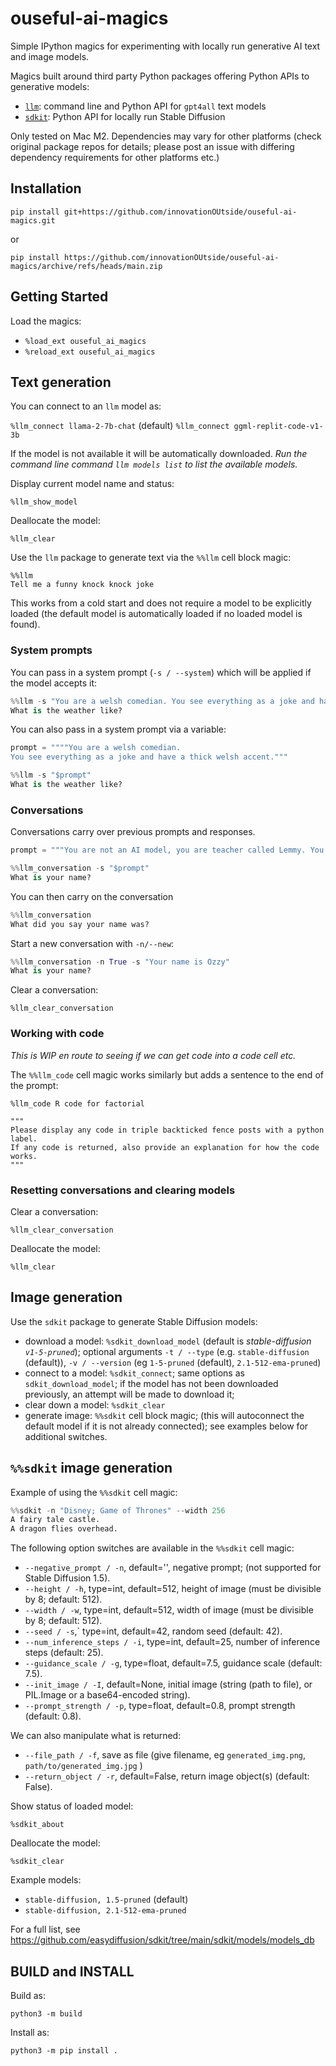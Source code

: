 # ouseful-ai-magics

Simple IPython magics for experimenting with locally run generative AI text and image models.

Magics built around third party Python packages offering Python APIs to generative models:

- [`llm`](https://github.com/simonw/llm): command line and Python API for `gpt4all` text models
- [`sdkit`](https://github.com/easydiffusion/sdkit): Python API for locally run Stable Diffusion

Only tested on Mac M2. Dependencies may vary for other platforms (check original package repos for details; please post an issue with differing dependency requirements for other platforms etc.)

## Installation

`pip install git+https://github.com/innovationOUtside/ouseful-ai-magics.git`

or

`pip install https://github.com/innovationOUtside/ouseful-ai-magics/archive/refs/heads/main.zip`

## Getting Started

Load the magics:

- `%load_ext ouseful_ai_magics`
- `%reload_ext ouseful_ai_magics`

## Text generation

You can connect to an `llm` model as:

`%llm_connect llama-2-7b-chat` (default)
`%llm_connect ggml-replit-code-v1-3b`

If the model is not available it will be automatically downloaded. *Run the command line command `llm models list` to list the available models.*

Display current model name and status:

`%llm_show_model`

Deallocate the model:

`%llm_clear`

Use the `llm` package to generate text via the `%%llm` cell block magic:

```text
%%llm
Tell me a funny knock knock joke
```

This works from a cold start and does not require a model to be explicitly loaded (the default model is automatically loaded if no loaded model is found).

### System prompts

You can pass in a system prompt (`-s / --system`) which will be applied if the model accepts it:

```python
%%llm -s "You are a welsh comedian. You see everything as a joke and have a thick welsh accent."
What is the weather like?
```

You can also pass in a system prompt via a variable:

```python
prompt = """"You are a welsh comedian.
You see everything as a joke and have a thick welsh accent."""

%%llm -s "$prompt"
What is the weather like?
```

### Conversations

Conversations carry over previous prompts and responses.

```python
prompt = """You are not an AI model, you are teacher called Lemmy. You are a computer sceince expert and a teacher who provides helpful explanations with code examples using Python. The code should be in triple backticked markdown blocks."""

%%llm_conversation -s "$prompt"
What is your name?
````

You can then carry on the conversation

```python
%%llm_conversation
What did you say your name was?
```

Start a new conversation with `-n/--new`:

```python
%%llm_conversation -n True -s "Your name is Ozzy"
What is your name?
```

Clear a conversation:

`%llm_clear_conversation`

### Working with code

*This is WIP en route to seeing if we can get code into a code cell etc.*

The `%%llm_code` cell magic works similarly but adds a sentence to the end of the prompt:

`%llm_code R code for factorial`

```text
"""
Please display any code in triple backticked fence posts with a python label.
If any code is returned, also provide an explanation for how the code works.
"""
```

### Resetting conversations and clearing models

Clear a conversation:

`%llm_clear_conversation`

Deallocate the model:

`%llm_clear`

## Image generation

Use the `sdkit` package to generate Stable Diffusion models:

- download a model: `%sdkit_download_model` (default is *stable-diffusion `v1-5-pruned`*); optional arguments `-t / --type` (e.g. `stable-diffusion` (default)), `-v / --version` (eg `1-5-pruned` (default), `2.1-512-ema-pruned`)
- connect to a model: `%sdkit_connect`; same options as `sdkit_download_model`; if the model has not been downloaded previously, an attempt will be made to download it;
- clear down a model: `%sdkit_clear`
- generate image: `%%sdkit` cell block magic; (this will autoconnect the default model if it is not already connected); see examples below for additional switches.

## `%%sdkit` image generation

Example of using the `%%sdkit` cell magic:

```python
%%sdkit -n "Disney; Game of Thrones" --width 256
A fairy tale castle.
A dragon flies overhead.
```

The following option switches are available in the `%%sdkit` cell magic:

- `--negative_prompt / -n`, default='', negative prompt; (not supported for Stable Diffusion 1.5).
- `--height / -h`, type=int, default=512, height of image (must be divisible by 8; default: 512).
- `--width / -w`, type=int, default=512, width of image (must be divisible by 8; default: 512).
- `--seed / -s`,` type=int, default=42, random seed (default: 42).
- `--num_inference_steps / -i`, type=int, default=25, number of inference steps (default: 25).
- `--guidance_scale / -g`, type=float, default=7.5, guidance scale (default: 7.5).
- `--init_image / -I`, default=None, initial image (string (path to file), or PIL.Image or a base64-encoded string).
- `--prompt_strength / -p`, type=float, default=0.8, prompt strength (default: 0.8).

We can also manipulate what is returned:

- `--file_path / -f`, save as file (give filename, eg `generated_img.png`, `path/to/generated_img.jpg` )
- `--return_object / -r`, default=False, return image object(s) (default: False).

Show status of loaded model:

`%sdkit_about`

Deallocate the model:

`%sdkit_clear`

Example models:

- `stable-diffusion, 1.5-pruned` (default)
- `stable-diffusion, 2.1-512-ema-pruned`

For a full list, see https://github.com/easydiffusion/sdkit/tree/main/sdkit/models/models_db

## BUILD and INSTALL

Build as:

`python3 -m build`

Install as:

`python3 -m pip install .`
